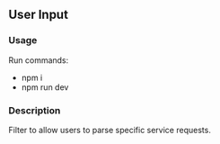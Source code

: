## User Input

### Usage
Run commands:
- npm i
- npm run dev

### Description 

Filter to allow users to parse specific service requests.
